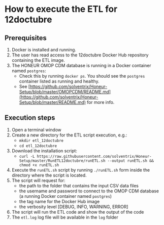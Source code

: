 # How to execute the ETL for 12doctubre

## Prerequisites
1. Docker is installed and running.
2. The user has read access to the 12doctubre Docker Hub repository containing the ETL image.
3. The HONEUR OMOP CDM database is running in a Docker container named `postgres`:
    * Check this by running `docker ps`. You should see the `postgres` container listed as running and healthy.
    * See [https://github.com/solventrix/Honeur-Setup/blob/master/OMOPCDM/README.md](https://github.com/solventrix/Honeur-Setup/blob/master/README.md) for more info.

## Execution steps
1. Open a terminal window 
2. Create a new directory for the ETL script execution, e.g.:
   * `mkdir etl_12doctubre`
   * `cd etl_12doctubre`
2. Download the installation script:
    * `curl -L https://raw.githubusercontent.com/solventrix/Honeur-Setup/master/RunETL12doctubre/runETL.sh --output runETL.sh && chmod +x runETL.sh`
3. Execute the `runETL.sh` script by running `./runETL.sh` form inside the directory where the script is located.
4. The script will request for:
    * the path to the folder that contains the input CSV data files
    * the username and password to connect to the OMOP CDM database (a running Docker container named `postgres`)
    * the tag name for the Docker Hub image
    * the verbosity level [DEBUG, INFO, WARNING, ERROR]
5. The script will run the ETL code and show the output of the code
6. The `etl.log` log file will be available in the `log` folder
